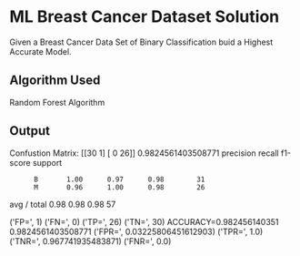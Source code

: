 # ML Breast Cancer Dataset Solution
Given a Breast Cancer Data Set of Binary Classification buid a Highest Accurate Model.

## Algorithm Used
Random Forest Algorithm

## Output
Confustion Matrix:
[[30  1]
 [ 0 26]]
0.9824561403508771
             precision    recall  f1-score   support

          B       1.00      0.97      0.98        31
          M       0.96      1.00      0.98        26

avg / total       0.98      0.98      0.98        57

('FP=', 1)
('FN=', 0)
('TP=', 26)
('TN=', 30)
ACCURACY=0.982456140351
0.9824561403508771
('FPR=', 0.03225806451612903)
('TPR=', 1.0)
('TNR=', 0.967741935483871)
('FNR=', 0.0)
